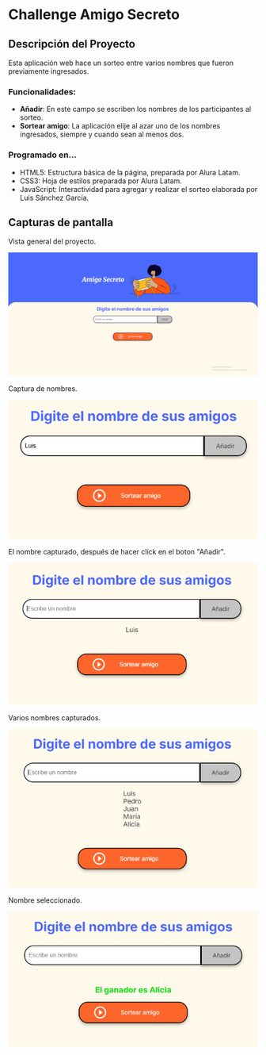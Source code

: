 #  **Challenge Amigo Secreto**

## **Descripción del Proyecto**
Esta aplicación web hace un sorteo entre varios nombres que fueron previamente ingresados. 

### **Funcionalidades**:

- **Añadir**: En este campo se escriben los nombres de los participantes al sorteo.
- **Sortear amigo**: La aplicación elije al azar uno de los nombres ingresados, siempre y cuando sean al menos dos.

### **Programado en...**

- HTML5: Estructura básica de la página, preparada por Alura Latam.
- CSS3: Hoja de estilos preparada por Alura Latam.
- JavaScript: Interactividad para agregar y realizar el sorteo elaborada por Luis Sánchez García.

## **Capturas de pantalla** 

Vista general del proyecto.

![Vista general](https://github.com/DigitalDreamsFactory/challenge-amigo-secreto/blob/5379238066d8ba92e51ba8c89cfd6ba24060eb4b/Captura%20de%20pantalla%202025-03-16%20005130.png)

Captura de nombres.

![Captura de nombres](https://github.com/DigitalDreamsFactory/challenge-amigo-secreto/blob/5379238066d8ba92e51ba8c89cfd6ba24060eb4b/Captura%20de%20pantalla%202025-03-16%20005229.png)

El nombre capturado, después de hacer click en el boton "Añadir".

![Nombre después de capturar](https://github.com/DigitalDreamsFactory/challenge-amigo-secreto/blob/5379238066d8ba92e51ba8c89cfd6ba24060eb4b/Captura%20de%20pantalla%202025-03-16%20005254.png)

Varios nombres capturados.

![Varios nombres capturados](https://github.com/DigitalDreamsFactory/challenge-amigo-secreto/blob/5379238066d8ba92e51ba8c89cfd6ba24060eb4b/Captura%20de%20pantalla%202025-03-16%20005347.png)

Nombre seleccionado.

![Nombre seleccionado tras el sorteo](https://github.com/DigitalDreamsFactory/challenge-amigo-secreto/blob/5379238066d8ba92e51ba8c89cfd6ba24060eb4b/Captura%20de%20pantalla%202025-03-16%20005418.png)

